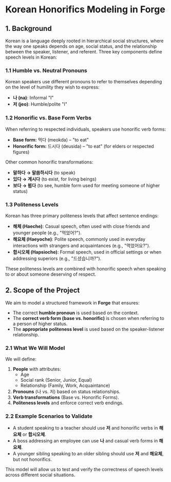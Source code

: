 # Korean Honorifics Modeling in Forge

## **1. Background**
Korean is a language deeply rooted in hierarchical social structures, where the way one speaks depends on age, social status, and the relationship between the speaker, listener, and referent. Three key components define speech levels in Korean:

### **1.1 Humble vs. Neutral Pronouns**
Korean speakers use different pronouns to refer to themselves depending on the level of humility they wish to express:
- **나 (na)**: Informal "I"
- **저 (jeo)**: Humble/polite "I"

### **1.2 Honorific vs. Base Form Verbs**
When referring to respected individuals, speakers use honorific verb forms:
- **Base form:** 먹다 (meokda) – "to eat"
- **Honorific form:** 드시다 (deusida) – "to eat" (for elders or respected figures)

Other common honorific transformations:
- **말하다 → 말씀하시다** (to speak)
- **있다 → 계시다** (to exist, for living beings)
- **보다 → 뵙다** (to see, humble form used for meeting someone of higher status)

### **1.3 Politeness Levels**
Korean has three primary politeness levels that affect sentence endings:
- **해체 (Haeche)**: Casual speech, often used with close friends and younger people (e.g., "먹었어?").
- **해요체 (Haeyoche)**: Polite speech, commonly used in everyday interactions with strangers and acquaintances (e.g., "먹었어요?").
- **합시오체 (Hapsioche)**: Formal speech, used in official settings or when addressing superiors (e.g., "드셨습니까?").

These politeness levels are combined with honorific speech when speaking to or about someone deserving of respect.

## **2. Scope of the Project**
We aim to model a structured framework in **Forge** that ensures:
- The correct **humble pronoun** is used based on the context.
- The **correct verb form (base vs. honorific)** is chosen when referring to a person of higher status.
- The **appropriate politeness level** is used based on the speaker-listener relationship.

### **2.1 What We Will Model**
We will define:
1. **People** with attributes:
   - Age
   - Social rank (Senior, Junior, Equal)
   - Relationship (Family, Work, Acquaintance)
2. **Pronouns** (나 vs. 저) based on status relationships.
3. **Verb transformations** (Base vs. Honorific Forms).
4. **Politeness levels** and enforce correct verb endings.

### **2.2 Example Scenarios to Validate**
- A student speaking to a teacher should use **저** and honorific verbs in **해요체** or **합시오체**.
- A boss addressing an employee can use **나** and casual verb forms in **해요체**.
- A younger sibling speaking to an older sibling should use **저** and **해요체**, but not honorifics.

This model will allow us to test and verify the correctness of speech levels across different social situations.

